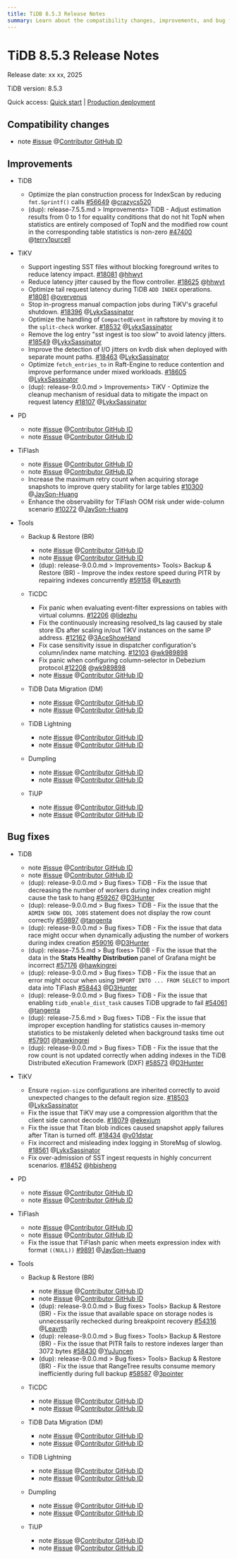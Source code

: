 ```yaml
---
title: TiDB 8.5.3 Release Notes
summary: Learn about the compatibility changes, improvements, and bug fixes in TiDB 8.5.3.
---
```


# TiDB 8.5.3 Release Notes

Release date: xx xx, 2025

TiDB version: 8.5.3

Quick access: [Quick start](https://docs.pingcap.com/tidb/v8.5/quick-start-with-tidb) | [Production deployment](https://docs.pingcap.com/tidb/v8.5/production-deployment-using-tiup)

## Compatibility changes

- note [#issue](https://github.com/pingcap/${repo-name}/issues/${issue-id}) @[Contributor GitHub ID](https://github.com/${github-id})

## Improvements

+ TiDB

    - Optimize the plan construction process for IndexScan by reducing `fmt.Sprintf()` calls [#56649](https://github.com/pingcap/tidb/issues/56649) @[crazycs520](https://github.com/crazycs520)
    - (dup): release-7.5.5.md > Improvements> TiDB - Adjust estimation results from 0 to 1 for equality conditions that do not hit TopN when statistics are entirely composed of TopN and the modified row count in the corresponding table statistics is non-zero [#47400](https://github.com/pingcap/tidb/issues/47400) @[terry1purcell](https://github.com/terry1purcell)

+ TiKV

    - Support ingesting SST files without blocking foreground writes to reduce latency impact. [#18081](https://github.com/tikv/tikv/issues/18081) @[hhwyt](https://github.com/hhwyt)
    - Reduce latency jitter caused by the flow controller. [#18625](https://github.com/tikv/tikv/issues/18625) @[hhwyt](https://github.com/hhwyt)
    - Optimize tail request latency during TiDB `ADD INDEX` operations. [#18081](https://github.com/tikv/tikv/issues/18081) @[overvenus](https://github.com/overvenus)
    - Stop in-progress manual compaction jobs during TiKV's graceful shutdown. [#18396](https://github.com/tikv/tikv/issues/18396) @[LykxSassinator](https://github.com/LykxSassinator)
    - Optimize the handling of `CompactedEvent` in raftstore by moving it to the `split-check` worker. [#18532](https://github.com/tikv/tikv/issues/18532) @[LykxSassinator](https://github.com/LykxSassinator)
    - Remove the log entry "sst ingest is too slow" to avoid latency jitters. [#18549](https://github.com/tikv/tikv/issues/18549) @[LykxSassinator](https://github.com/LykxSassinator)
    - Improve the detection of I/O jitters on kvdb disk when deployed with separate mount paths. [#18463](https://github.com/tikv/tikv/issues/18463) @[LykxSassinator](https://github.com/LykxSassinator)
    - Optimize `fetch_entries_to` in Raft-Engine to reduce contention and improve performance under mixed workloads. [#18605](https://github.com/tikv/tikv/issues/18605) @[LykxSassinator](https://github.com/LykxSassinator)
    - (dup): release-9.0.0.md > Improvements> TiKV - Optimize the cleanup mechanism of residual data to mitigate the impact on request latency [#18107](https://github.com/tikv/tikv/issues/18107) @[LykxSassinator](https://github.com/LykxSassinator)

+ PD

    - note [#issue](https://github.com/tikv/pd/issues/${issue-id}) @[Contributor GitHub ID](https://github.com/${github-id})
    - note [#issue](https://github.com/tikv/pd/issues/${issue-id}) @[Contributor GitHub ID](https://github.com/${github-id})

+ TiFlash

    - note [#issue](https://github.com/pingcap/tiflash/issues/${issue-id}) @[Contributor GitHub ID](https://github.com/${github-id})
    - note [#issue](https://github.com/pingcap/tiflash/issues/${issue-id}) @[Contributor GitHub ID](https://github.com/${github-id})
    - Increase the maximum retry count when acquiring storage snapshots to improve query stability for large tables [#10300](https://github.com/pingcap/tiflash/issues/10300) @[JaySon-Huang](https://github.com/JaySon-Huang)
    - Enhance the observability for TiFlash OOM risk under wide-column scenario [#10272](https://github.com/pingcap/tiflash/issues/10272) @[JaySon-Huang](https://github.com/JaySon-Huang)

+ Tools

    + Backup & Restore (BR)

        - note [#issue](https://github.com/pingcap/tidb/issues/${issue-id}) @[Contributor GitHub ID](https://github.com/${github-id})
        - note [#issue](https://github.com/pingcap/tidb/issues/${issue-id}) @[Contributor GitHub ID](https://github.com/${github-id})
        - (dup): release-9.0.0.md > Improvements> Tools> Backup & Restore (BR) - Improve the index restore speed during PITR by repairing indexes concurrently [#59158](https://github.com/pingcap/tidb/issues/59158) @[Leavrth](https://github.com/Leavrth)

    + TiCDC

        - Fix panic when evaluating event-filter expressions on tables with virtual columns. [#12206](https://github.com/pingcap/tiflow/issues/12206) @[lidezhu](https://github.com/lidezhu)
        - Fix the continuously increasing resolved_ts lag caused by stale store IDs after scaling in/out TiKV instances on the same IP address. [#12162](https://github.com/pingcap/tiflow/issues/12162) @[3AceShowHand](https://github.com/3AceShowHand)
        - Fix case sensitivity issue in dispatcher configuration's column/index name matching. [#12103](https://github.com/pingcap/tiflow/issues/12103) @[wk989898](https://github.com/wk989898)
        - Fix panic when configuring column-selector in Debezium protocol.[#12208](https://github.com/pingcap/tiflow/issues/12208) @[wk989898](https://github.com/wk989898)
        - note [#issue](https://github.com/pingcap/tiflow/issues/${issue-id}) @[Contributor GitHub ID](https://github.com/${github-id})

    + TiDB Data Migration (DM)

        - note [#issue](https://github.com/pingcap/tiflow/issues/${issue-id}) @[Contributor GitHub ID](https://github.com/${github-id})
        - note [#issue](https://github.com/pingcap/tiflow/issues/${issue-id}) @[Contributor GitHub ID](https://github.com/${github-id})

    + TiDB Lightning

        - note [#issue](https://github.com/pingcap/tidb/issues/${issue-id}) @[Contributor GitHub ID](https://github.com/${github-id})
        - note [#issue](https://github.com/pingcap/tidb/issues/${issue-id}) @[Contributor GitHub ID](https://github.com/${github-id})

    + Dumpling

        - note [#issue](https://github.com/pingcap/tidb/issues/${issue-id}) @[Contributor GitHub ID](https://github.com/${github-id})
        - note [#issue](https://github.com/pingcap/tidb/issues/${issue-id}) @[Contributor GitHub ID](https://github.com/${github-id})

    + TiUP

        - note [#issue](https://github.com/pingcap/tiup/issues/${issue-id}) @[Contributor GitHub ID](https://github.com/${github-id})
        - note [#issue](https://github.com/pingcap/tiup/issues/${issue-id}) @[Contributor GitHub ID](https://github.com/${github-id})

## Bug fixes

+ TiDB

    - note [#issue](https://github.com/pingcap/tidb/issues/${issue-id}) @[Contributor GitHub ID](https://github.com/${github-id})
    - note [#issue](https://github.com/pingcap/tidb/issues/${issue-id}) @[Contributor GitHub ID](https://github.com/${github-id})
    - (dup): release-9.0.0.md > Bug fixes> TiDB - Fix the issue that decreasing the number of workers during index creation might cause the task to hang [#59267](https://github.com/pingcap/tidb/issues/59267) @[D3Hunter](https://github.com/D3Hunter)
    - (dup): release-9.0.0.md > Bug fixes> TiDB - Fix the issue that the `ADMIN SHOW DDL JOBS` statement does not display the row count correctly [#59897](https://github.com/pingcap/tidb/issues/59897) @[tangenta](https://github.com/tangenta)
    - (dup): release-9.0.0.md > Bug fixes> TiDB - Fix the issue that data race might occur when dynamically adjusting the number of workers during index creation [#59016](https://github.com/pingcap/tidb/issues/59016) @[D3Hunter](https://github.com/D3Hunter)
    - (dup): release-7.5.5.md > Bug fixes> TiDB - Fix the issue that the data in the **Stats Healthy Distribution** panel of Grafana might be incorrect [#57176](https://github.com/pingcap/tidb/issues/57176) @[hawkingrei](https://github.com/hawkingrei)
    - (dup): release-9.0.0.md > Bug fixes> TiDB - Fix the issue that an error might occur when using `IMPORT INTO ... FROM SELECT` to import data into TiFlash [#58443](https://github.com/pingcap/tidb/issues/58443) @[D3Hunter](https://github.com/D3Hunter)
    - (dup): release-9.0.0.md > Bug fixes> TiDB - Fix the issue that enabling `tidb_enable_dist_task` causes TiDB upgrade to fail [#54061](https://github.com/pingcap/tidb/issues/54061) @[tangenta](https://github.com/tangenta)
    - (dup): release-7.5.6.md > Bug fixes> TiDB - Fix the issue that improper exception handling for statistics causes in-memory statistics to be mistakenly deleted when background tasks time out [#57901](https://github.com/pingcap/tidb/issues/57901) @[hawkingrei](https://github.com/hawkingrei)
    - (dup): release-9.0.0.md > Bug fixes> TiDB - Fix the issue that the row count is not updated correctly when adding indexes in the TiDB Distributed eXecution Framework (DXF) [#58573](https://github.com/pingcap/tidb/issues/58573) @[D3Hunter](https://github.com/D3Hunter)

+ TiKV

    - Ensure `region-size` configurations are inherited correctly to avoid unexpected changes to the default region size. [#18503](https://github.com/tikv/tikv/issues/18503) @[LykxSassinator](https://github.com/LykxSassinator)
    - Fix the issue that TiKV may use a compression algorithm that the client side cannot decode. [#18079](https://github.com/tikv/tikv/issues/18079) @[ekexium](https://github.com/ekexium)
    - Fix the issue that Titan blob indices caused snapshot apply failures after Titan is turned off. [#18434](https://github.com/tikv/tikv/issues/18434) @[v01dstar](https://github.com/v01dstar)
    - Fix incorrect and misleading index logging in StoreMsg of slowlog. [#18561](https://github.com/tikv/tikv/issues/18561) @[LykxSassinator](https://github.com/LykxSassinator)
    - Fix over-admission of SST ingest requests in highly concurrent scenarios. [#18452](https://github.com/tikv/tikv/issues/18452) @[hbisheng](https://github.com/hbisheng)

+ PD

    - note [#issue](https://github.com/tikv/pd/issues/${issue-id}) @[Contributor GitHub ID](https://github.com/${github-id})
    - note [#issue](https://github.com/tikv/pd/issues/${issue-id}) @[Contributor GitHub ID](https://github.com/${github-id})

+ TiFlash

    - note [#issue](https://github.com/pingcap/tiflash/issues/${issue-id}) @[Contributor GitHub ID](https://github.com/${github-id})
    - note [#issue](https://github.com/pingcap/tiflash/issues/${issue-id}) @[Contributor GitHub ID](https://github.com/${github-id})
    - Fix the issue that TiFlash panic when meets expression index with format `((NULL))` [#9891](https://github.com/pingcap/tiflash/issues/9891) @[JaySon-Huang](https://github.com/JaySon-Huang)

+ Tools

    + Backup & Restore (BR)

        - note [#issue](https://github.com/pingcap/tidb/issues/${issue-id}) @[Contributor GitHub ID](https://github.com/${github-id})
        - note [#issue](https://github.com/pingcap/tidb/issues/${issue-id}) @[Contributor GitHub ID](https://github.com/${github-id})
        - (dup): release-9.0.0.md > Bug fixes> Tools> Backup & Restore (BR) - Fix the issue that available space on storage nodes is unnecessarily rechecked during breakpoint recovery [#54316](https://github.com/pingcap/tidb/issues/54316) @[Leavrth](https://github.com/Leavrth)
        - (dup): release-9.0.0.md > Bug fixes> Tools> Backup & Restore (BR) - Fix the issue that PITR fails to restore indexes larger than 3072 bytes [#58430](https://github.com/pingcap/tidb/issues/58430) @[YuJuncen](https://github.com/YuJuncen)
        - (dup): release-9.0.0.md > Bug fixes> Tools> Backup & Restore (BR) - Fix the issue that RangeTree results consume memory inefficiently during full backup [#58587](https://github.com/pingcap/tidb/issues/58587) @[3pointer](https://github.com/3pointer)

    + TiCDC

        - note [#issue](https://github.com/pingcap/tiflow/issues/${issue-id}) @[Contributor GitHub ID](https://github.com/${github-id})
        - note [#issue](https://github.com/pingcap/tiflow/issues/${issue-id}) @[Contributor GitHub ID](https://github.com/${github-id})

    + TiDB Data Migration (DM)

        - note [#issue](https://github.com/pingcap/tiflow/issues/${issue-id}) @[Contributor GitHub ID](https://github.com/${github-id})
        - note [#issue](https://github.com/pingcap/tiflow/issues/${issue-id}) @[Contributor GitHub ID](https://github.com/${github-id})

    + TiDB Lightning

        - note [#issue](https://github.com/pingcap/tidb/issues/${issue-id}) @[Contributor GitHub ID](https://github.com/${github-id})
        - note [#issue](https://github.com/pingcap/tidb/issues/${issue-id}) @[Contributor GitHub ID](https://github.com/${github-id})

    + Dumpling

        - note [#issue](https://github.com/pingcap/tidb/issues/${issue-id}) @[Contributor GitHub ID](https://github.com/${github-id})
        - note [#issue](https://github.com/pingcap/tidb/issues/${issue-id}) @[Contributor GitHub ID](https://github.com/${github-id})

    + TiUP

        - note [#issue](https://github.com/pingcap/tiup/issues/${issue-id}) @[Contributor GitHub ID](https://github.com/${github-id})
        - note [#issue](https://github.com/pingcap/tiup/issues/${issue-id}) @[Contributor GitHub ID](https://github.com/${github-id})

